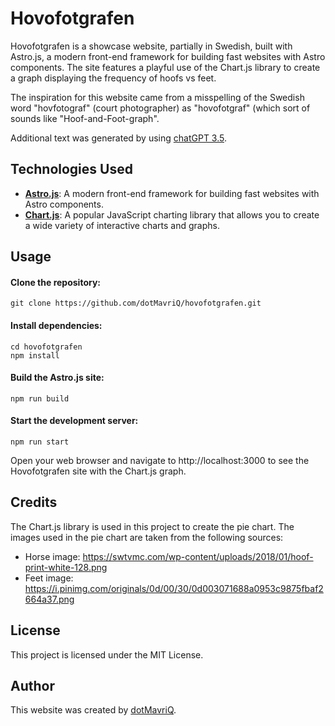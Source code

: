# Hovofotgrafen

Hovofotgrafen is a showcase website, partially in Swedish, built with Astro.js, a modern front-end framework for building fast websites with Astro components. 
The site features a playful use of the Chart.js library to create a graph displaying the frequency of hoofs vs feet.

The inspiration for this website came from a misspelling of the Swedish word "hovfotograf" (court photographer) as "hovofotgraf" (which sort of sounds like "Hoof-and-Foot-graph".

Additional text was generated by using [chatGPT 3.5](https://chat.openai.com).

## Technologies Used

* [**Astro.js**](https://github.com/withastro/astro): A modern front-end framework for building fast websites with Astro components.
* [**Chart.js**](https://github.com/chartjs): A popular JavaScript charting library that allows you to create a wide variety of interactive charts and graphs.

## Usage

#### Clone the repository:

`git clone https://github.com/dotMavriQ/hovofotgrafen.git`

#### Install dependencies:

```
cd hovofotgrafen
npm install
```

#### Build the Astro.js site:

```
npm run build
```

#### Start the development server:

```
npm run start
```

Open your web browser and navigate to http://localhost:3000 to see the Hovofotgrafen site with the Chart.js graph.

## Credits

The Chart.js library is used in this project to create the pie chart. The images used in the pie chart are taken from the following sources:

* Horse image: https://swtvmc.com/wp-content/uploads/2018/01/hoof-print-white-128.png
* Feet image: https://i.pinimg.com/originals/0d/00/30/0d003071688a0953c9875fbaf2664a37.png

## License

This project is licensed under the MIT License.

## Author

This website was created by [dotMavriQ](https://github.com/dotMavriQ).
